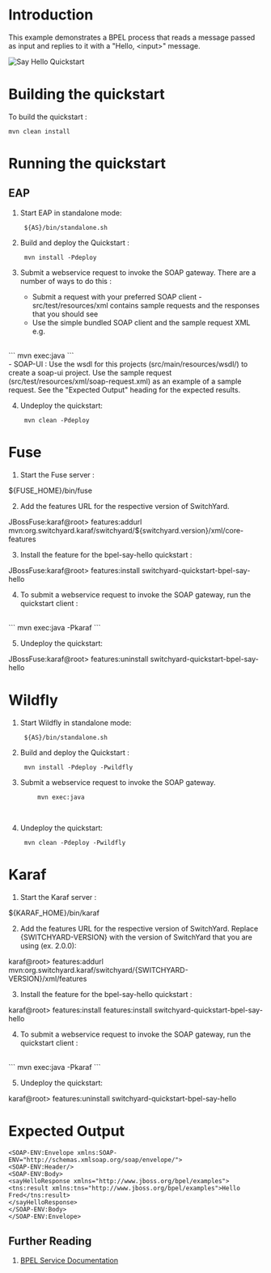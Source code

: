 Introduction
============

This example demonstrates a BPEL process that reads a message passed as input and 
replies to it with a "Hello, &lt;input&gt;" message.

![Say Hello Quickstart](https://github.com/jboss-switchyard/quickstarts/raw/master/bpel-service/say_hello/bpel-say-hello.jpg)


Building the quickstart
======================

To build the quickstart :

```
mvn clean install
```


Running the quickstart
======================


EAP
----------

1. Start EAP in standalone mode:

        ${AS}/bin/standalone.sh

2. Build and deploy the Quickstart : 

        mvn install -Pdeploy

3. Submit a webservice request to invoke the SOAP gateway.  There are a number of ways to do this :
   - Submit a request with your preferred SOAP client - src/test/resources/xml contains sample 
     requests and the responses that you should see
   - Use the simple bundled SOAP client and the sample request XML e.g.
<br/>
```
mvn exec:java
```
<br/>
    - SOAP-UI : Use the wsdl for this projects (src/main/resources/wsdl/) to create a soap-ui project.  
      Use the sample request (src/test/resources/xml/soap-request.xml) as an example of a sample 
      request.     See the "Expected Output" heading for the expected results.

4. Undeploy the quickstart:

        mvn clean -Pdeploy


Fuse
=================================

1. Start the Fuse server :

${FUSE_HOME}/bin/fuse

2. Add the features URL for the respective version of SwitchYard.   

JBossFuse:karaf@root> features:addurl mvn:org.switchyard.karaf/switchyard/${switchyard.version}/xml/core-features

3. Install the feature for the bpel-say-hello quickstart :

JBossFuse:karaf@root> features:install switchyard-quickstart-bpel-say-hello

4. To submit a webservice request to invoke the SOAP gateway, run the quickstart client :
<br/>
```
mvn exec:java -Pkaraf
```
<br/>

5. Undeploy the quickstart:

JBossFuse:karaf@root> features:uninstall switchyard-quickstart-bpel-say-hello



Wildfly
=================================

1. Start Wildfly in standalone mode:

        ${AS}/bin/standalone.sh

2. Build and deploy the Quickstart : 

        mvn install -Pdeploy -Pwildfly

3. Submit a webservice request to invoke the SOAP gateway. 
```
        mvn exec:java
```
<br/>

4. Undeploy the quickstart:

        mvn clean -Pdeploy -Pwildfly


Karaf
=================================

1. Start the Karaf server :

${KARAF_HOME}/bin/karaf

2. Add the features URL for the respective version of SwitchYard.   Replace {SWITCHYARD-VERSION}
with the version of SwitchYard that you are using (ex. 2.0.0): 

karaf@root> features:addurl mvn:org.switchyard.karaf/switchyard/{SWITCHYARD-VERSION}/xml/features

3. Install the feature for the bpel-say-hello quickstart :

karaf@root> features:install features:install switchyard-quickstart-bpel-say-hello

4. To submit a webservice request to invoke the SOAP gateway, run the quickstart client :
<br/>
```
mvn exec:java -Pkaraf
```
<br/>

5. Undeploy the quickstart:

karaf@root> features:uninstall switchyard-quickstart-bpel-say-hello


Expected Output
===============

```
<SOAP-ENV:Envelope xmlns:SOAP-ENV="http://schemas.xmlsoap.org/soap/envelope/">
<SOAP-ENV:Header/>
<SOAP-ENV:Body>
<sayHelloResponse xmlns="http://www.jboss.org/bpel/examples">
<tns:result xmlns:tns="http://www.jboss.org/bpel/examples">Hello Fred</tns:result>
</sayHelloResponse>
</SOAP-ENV:Body>
</SOAP-ENV:Envelope>
```

## Further Reading

1. [BPEL Service Documentation](https://docs.jboss.org/author/display/SWITCHYARD/BPEL)